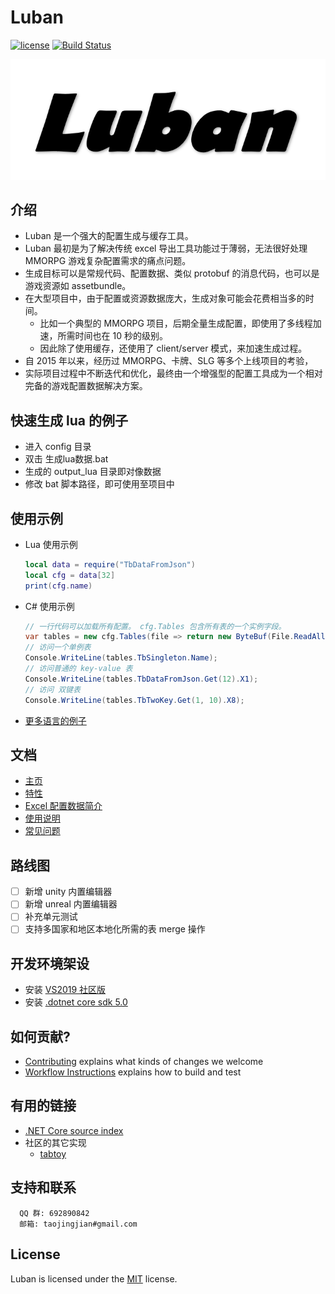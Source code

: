 [//]: # "Author: bug"
[//]: # "Date: 2020-10-20 20:24:07"

# Luban

[![license](http://img.shields.io/badge/license-MIT-blue.svg)](https://opensource.org/licenses/MIT)
[![Build Status](https://travis-ci.com/focus-creative-games/luban.svg?branch=main)](https://travis-ci.com/focus-creative-games/luban)

![](docs/images/icon.png)

## 介绍

- Luban 是一个强大的配置生成与缓存工具。
- Luban 最初是为了解决传统 excel 导出工具功能过于薄弱，无法很好处理 MMORPG 游戏复杂配置需求的痛点问题。
- 生成目标可以是常规代码、配置数据、类似 protobuf 的消息代码，也可以是游戏资源如 assetbundle。
- 在大型项目中，由于配置或资源数据庞大，生成对象可能会花费相当多的时间。
  - 比如一个典型的 MMORPG 项目，后期全量生成配置，即使用了多线程加速，所需时间也在 10 秒的级别。
  - 因此除了使用缓存，还使用了 client/server 模式，来加速生成过程。
- 自 2015 年以来，经历过 MMORPG、卡牌、SLG 等多个上线项目的考验，
- 实际项目过程中不断迭代和优化，最终由一个增强型的配置工具成为一个相对完备的游戏配置数据解决方案。

## 快速生成 lua 的例子

- 进入 config 目录
- 双击 生成lua数据.bat
- 生成的 output_lua 目录即对像数据
- 修改 bat 脚本路径，即可使用至项目中

## 使用示例

- Lua 使用示例
  ```Lua
  local data = require("TbDataFromJson")
  local cfg = data[32]
  print(cfg.name)
  ```
- C# 使用示例
  ```C#
  // 一行代码可以加载所有配置。 cfg.Tables 包含所有表的一个实例字段。
  var tables = new cfg.Tables(file => return new ByteBuf(File.ReadAllBytes("output_data/" + file)));
  // 访问一个单例表
  Console.WriteLine(tables.TbSingleton.Name);
  // 访问普通的 key-value 表
  Console.WriteLine(tables.TbDataFromJson.Get(12).X1);
  // 访问 双键表
  Console.WriteLine(tables.TbTwoKey.Get(1, 10).X8);
  ```
- [更多语言的例子](docs/samples.md)

## 文档

- [主页](https://focus-creative-games.github.io/luban/index.html)
- [特性](docs/traits.md)
- [Excel 配置数据简介](docs/data_excel.md)
- [使用说明](docs/catalog.md)
- [常见问题](docs/faq.md)

## 路线图

- [ ] 新增 unity 内置编辑器
- [ ] 新增 unreal 内置编辑器
- [ ] 补充单元测试
- [ ] 支持多国家和地区本地化所需的表 merge 操作

## 开发环境架设

- 安装 [VS2019 社区版](https://visualstudio.microsoft.com/zh-hans/vs/)
- 安装 [.dotnet core sdk 5.0](https://dotnet.microsoft.com/download/dotnet/5.0)

## 如何贡献?

- [Contributing](CONTRIBUTING.md) explains what kinds of changes we welcome
- [Workflow Instructions](docs/workflow/README.md) explains how to build and test

## 有用的链接

- [.NET Core source index](https://source.dot.net)
- 社区的其它实现
  - [tabtoy](https://github.com/davyxu/tabtoy)

## 支持和联系

```
  QQ 群: 692890842
  邮箱: taojingjian#gmail.com
```

## License

Luban is licensed under the [MIT](LICENSE.TXT) license.
